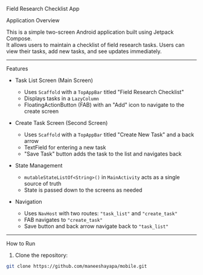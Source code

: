 Field Research Checklist App

Application Overview

This is a simple two-screen Android application built using Jetpack Compose.  
It allows users to maintain a checklist of field research tasks. Users can view their tasks, add new tasks, and see updates immediately.

---
Features

- Task List Screen (Main Screen)
  - Uses `Scaffold` with a `TopAppBar` titled "Field Research Checklist"
  - Displays tasks in a `LazyColumn`
  - FloatingActionButton (FAB) with an "Add" icon to navigate to the create screen

- Create Task Screen (Second Screen)
  - Uses `Scaffold` with a `TopAppBar` titled "Create New Task" and a back arrow
  - TextField for entering a new task
  - "Save Task" button adds the task to the list and navigates back

- State Management
  - `mutableStateListOf<String>()` in `MainActivity` acts as a single source of truth
  - State is passed down to the screens as needed

- Navigation
  - Uses `NavHost` with two routes: `"task_list"` and `"create_task"`
  - FAB navigates to `"create_task"`
  - Save button and back arrow navigate back to `"task_list"`

---

How to Run

1. Clone the repository:

```bash
git clone https://github.com/maneeshayapa/mobile.git
